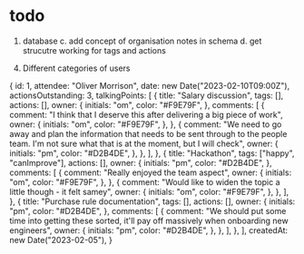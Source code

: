 # todo

1. database
   <!-- a. get basic data structures in place for meetings, talking points and
   comments -->
   <!-- b. seed with a few different examples for a test user -->
   c. add concept of organisation notes in schema
   d. get strucutre working for tags and actions

<!-- 2. modal -->
   <!-- a. when viewing a meeting in more detail, it should redirect to a new url
   `meetings/${meeting.id}/detail` or something similar -
   this means that the user can makes updates to the content, without being
   redirected to another page -->

<!-- 3. users can submit comments for existing talking points -->

4. Different categories of users

{
id: 1,
attendee: "Oliver Morrison",
date: new Date("2023-02-10T09:00Z"),
actionsOutstanding: 3,
talkingPoints: [
{
title: "Salary discussion",
tags: [],
actions: [],
owner: {
initials: "om",
color: "#F9E79F",
},
comments: [
{
comment:
"I think that I deserve this after delivering a big piece of work",
owner: {
initials: "om",
color: "#F9E79F",
},
},
{
comment:
"We need to go away and plan the information that needs to be sent through to the people team. I'm not sure what that is at the moment, but I will check",
owner: {
initials: "pm",
color: "#D2B4DE",
},
},
],
},
{
title: "Hackathon",
tags: ["happy", "canImprove"],
actions: [],
owner: {
initials: "pm",
color: "#D2B4DE",
},
comments: [
{
comment: "Really enjoyed the team aspect",
owner: {
initials: "om",
color: "#F9E79F",
},
},
{
comment:
"Would like to widen the topic a little though - it felt samey",
owner: {
initials: "om",
color: "#F9E79F",
},
},
],
},
{
title: "Purchase rule documentation",
tags: [],
actions: [],
owner: {
initials: "pm",
color: "#D2B4DE",
},
comments: [
{
comment:
"We should put some time into getting these sorted, it'll pay off massively when onboarding new engineers",
owner: {
initials: "pm",
color: "#D2B4DE",
},
},
],
},
],
createdAt: new Date("2023-02-05"),
}
